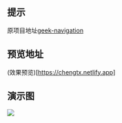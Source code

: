 ## 提示
原项目地址[geek-navigation](https://github.com/geekape/geek-navigation)

## 预览地址
(效果预览)[https://chengtx.netlify.app]

## 演示图
![](./img/nav.gif)
